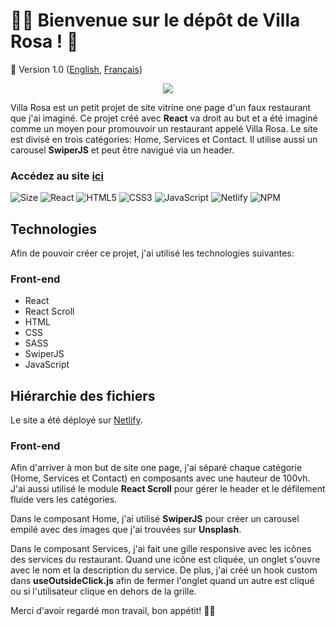 # :cook: Bienvenue sur le dépôt de Villa Rosa ! :bouquet:
🚀 Version 1.0 ([English](https://github.com/axel-lgt/villa-rosa/blob/master/README.md), [Français](https://github.com/axel-lgt/villa-rosa/blob/master/README.fr.md))

<p align="center"><img src="https://media.giphy.com/media/LVPILwcWdXs32Zq1vN/giphy.gif"></img></p>

Villa Rosa est un petit projet de site vitrine one page d'un faux restaurant que j'ai imaginé. Ce projet créé avec **React** va droit au but et a été imaginé comme un moyen pour promouvoir un restaurant appelé Villa Rosa. Le site est divisé en trois catégories: Home, Services et Contact. Il utilise aussi un carousel **SwiperJS** et peut être navigué via un header.

### Accédez au site [ici](https://villarosa.netlify.app)

![Size](https://github-size-badge.herokuapp.com/axel-lgt/museek.svg)
![React](https://img.shields.io/badge/react-%2320232a.svg?style=for-the-badge&logo=react&logoColor=%2361DAFB)
![HTML5](https://img.shields.io/badge/html5-%23E34F26.svg?style=for-the-badge&logo=html5&logoColor=white)
![CSS3](https://img.shields.io/badge/css3-%231572B6.svg?style=for-the-badge&logo=css3&logoColor=white)
![JavaScript](https://img.shields.io/badge/javascript-%23323330.svg?style=for-the-badge&logo=javascript&logoColor=%23F7DF1E) 
![Netlify](https://img.shields.io/badge/netlify-%23000000.svg?style=for-the-badge&logo=netlify&logoColor=#00C7B7)
![NPM](https://img.shields.io/badge/NPM-%23000000.svg?style=for-the-badge&logo=npm&logoColor=white)

## Technologies
Afin de pouvoir créer ce projet, j'ai utilisé les technologies suivantes:


### Front-end
- React
- React Scroll
- HTML
- CSS
- SASS
- SwiperJS
- JavaScript

## Hiérarchie des fichiers
Le site a été déployé sur [Netlify](https://villarosa.netlify.app).

### Front-end

Afin d'arriver à mon but de site one page, j'ai séparé chaque catégorie (Home, Services et Contact) en composants avec une hauteur de 100vh. J'ai aussi utilisé le module **React Scroll** pour gérer le header et le défilement fluide vers les catégories.

Dans le composant Home, j'ai utilisé **SwiperJS** pour créer un carousel empilé avec des images que j'ai trouvées sur **Unsplash**.

Dans le composant Services, j'ai fait une gille responsive avec les icônes des services du restaurant. Quand une icône est cliquée, un onglet s'ouvre avec le nom et la description du service. De plus, j'ai créé un hook custom dans **useOutsideClick.js** afin de fermer l'onglet quand un autre est cliqué ou si l'utilisateur clique en dehors de la grille.

Merci d'avoir regardé mon travail, bon appétit! :cook:
